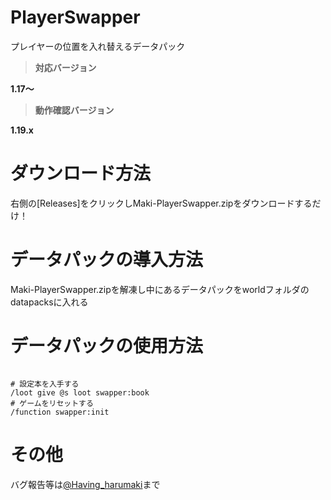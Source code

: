 # PlayerSwapper
プレイヤーの位置を入れ替えるデータパック

> **対応バージョン**

**1.17～**

> **動作確認バージョン**

**1.19.x**


# ダウンロード方法
右側の[Releases]をクリックしMaki-PlayerSwapper.zipをダウンロードするだけ！

# データパックの導入方法
Maki-PlayerSwapper.zipを解凍し中にあるデータパックをworldフォルダのdatapacksに入れる

# データパックの使用方法
```mcfunction

# 設定本を入手する
/loot give @s loot swapper:book
# ゲームをリセットする
/function swapper:init

```

# その他
バグ報告等は[@Having_harumaki](https://twitter.com/Having_harumaki)まで

